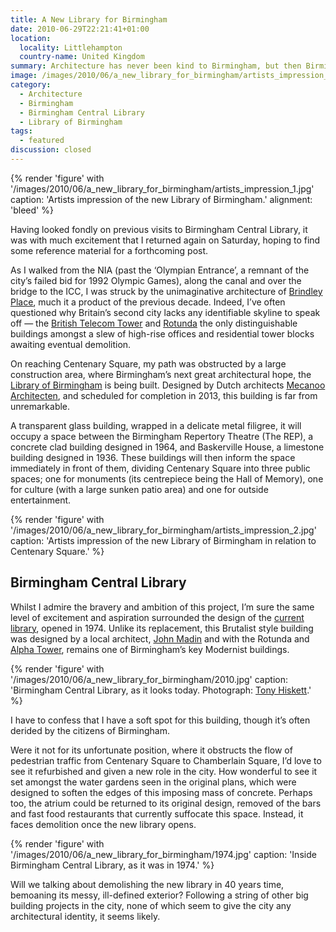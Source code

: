 ```yaml
---
title: A New Library for Birmingham
date: 2010-06-29T22:21:41+01:00
location:
  locality: Littlehampton
  country-name: United Kingdom
summary: Architecture has never been kind to Birmingham, but then Birmingham has never been kind to its architecture.
image: /images/2010/06/a_new_library_for_birmingham/artists_impression_1.jpg
category:
  - Architecture
  - Birmingham
  - Birmingham Central Library
  - Library of Birmingham
tags:
  - featured
discussion: closed
---
```

{% render 'figure' with '/images/2010/06/a_new_library_for_birmingham/artists_impression_1.jpg'
  caption: 'Artists impression of the new Library of Birmingham.'
  alignment: 'bleed'
%}

Having looked fondly on previous visits to Birmingham Central Library, it was with much excitement that I returned again on Saturday, hoping to find some reference material for a forthcoming post.

As I walked from the NIA (past the ‘Olympian Entrance’, a remnant of the city’s failed bid for 1992 Olympic Games), along the canal and over the bridge to the ICC, I was struck by the unimaginative architecture of [Brindley Place][1], much it a product of the previous decade. Indeed, I’ve often questioned why Britain’s second city lacks any identifiable skyline to speak off — the [British Telecom Tower][2] and [Rotunda][3] the only distinguishable buildings amongst a slew of high-rise offices and residential tower blocks awaiting eventual demolition.

On reaching Centenary Square, my path was obstructed by a large construction area, where Birmingham’s next great architectural hope, the [Library of Birmingham][4] is being built. Designed by Dutch architects [Mecanoo Architecten][5], and scheduled for completion in 2013, this building is far from unremarkable.

A transparent glass building, wrapped in a delicate metal filigree, it will occupy a space between the Birmingham Repertory Theatre (The REP), a concrete clad building designed in 1964, and Baskerville House, a limestone building designed in 1936. These buildings will then inform the space immediately in front of them, dividing Centenary Square into three public spaces; one for monuments (its centrepiece being the Hall of Memory), one for culture (with a large sunken patio area) and one for outside entertainment.

{% render 'figure' with '/images/2010/06/a_new_library_for_birmingham/artists_impression_2.jpg'
  caption: 'Artists impression of the new Library of Birmingham in relation to Centenary Square.'
%}

## Birmingham Central Library

Whilst I admire the bravery and ambition of this project, I’m sure the same level of excitement and aspiration surrounded the design of the [current library][6], opened in 1974. Unlike its replacement, this Brutalist style building was designed by a local architect, [John Madin][7] and with the Rotunda and [Alpha Tower][8], remains one of Birmingham’s key Modernist buildings.

{% render 'figure' with '/images/2010/06/a_new_library_for_birmingham/2010.jpg'
  caption: 'Birmingham Central Library, as it looks today. Photograph: [Tony Hiskett](https://www.flickr.com/photos/hisgett/4620759355/).'
%}

I have to confess that I have a soft spot for this building, though it’s often derided by the citizens of Birmingham.

Were it not for its unfortunate position, where it obstructs the flow of pedestrian traffic from Centenary Square to Chamberlain Square, I’d love to see it refurbished and given a new role in the city. How wonderful to see it set amongst the water gardens seen in the original plans, which were designed to soften the edges of this imposing mass of concrete. Perhaps too, the atrium could be returned to its original design, removed of the bars and fast food restaurants that currently suffocate this space. Instead, it faces demolition once the new library opens.

{% render 'figure' with '/images/2010/06/a_new_library_for_birmingham/1974.jpg'
  caption: 'Inside Birmingham Central Library, as it was in 1974.'
%}

Will we talking about demolishing the new library in 40 years time, bemoaning its messy, ill-defined exterior? Following a string of other big building projects in the city, none of which seem to give the city any architectural identity, it seems likely.

[1]: https://en.wikipedia.org/wiki/Brindley_Place
[2]: https://en.wikipedia.org/wiki/British_Telecom_Tower_(Birmingham)
[3]: https://en.wikipedia.org/wiki/Rotunda_(Birmingham)
[4]: http://libraryofbirmingham.com/
[5]: http://www.mecanoo.nl/
[6]: https://en.wikipedia.org/wiki/Birmingham_Central_Library
[7]: https://en.wikipedia.org/wiki/John_Madin
[8]: https://en.wikipedia.org/wiki/Alpha_Tower
